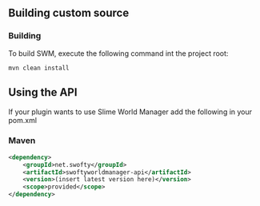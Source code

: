 ## Building custom source

### Building

To build SWM, execute the following command int the project root:

```
mvn clean install
```

## Using the API

If your plugin wants to use Slime World Manager add the following in your pom.xml

### Maven
```xml
<dependency>
    <groupId>net.swofty</groupId>
    <artifactId>swoftyworldmanager-api</artifactId>
    <version>(insert latest version here)</version>
    <scope>provided</scope>
</dependency>
```